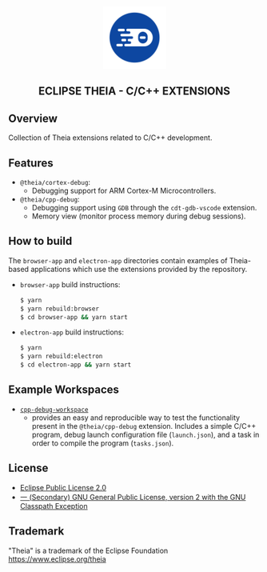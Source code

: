 <div align='center'>
<br />
<img src='./logo/theia.svg' alt='theia logo' width='125'>

<h2>ECLIPSE THEIA - C/C++ EXTENSIONS</h2>


</div>

## Overview
Collection of Theia extensions related to C/C++ development.

## Features
- `@theia/cortex-debug`:
   - Debugging support for ARM Cortex-M Microcontrollers.
- `@theia/cpp-debug`:
   - Debugging support using `GDB` through the `cdt-gdb-vscode` extension.
   - Memory view (monitor process memory during debug sessions).

## How to build
The `browser-app` and `electron-app` directories contain examples of Theia-based applications which use the extensions
provided by the repository.

- `browser-app` build instructions:
  ```bash
  $ yarn
  $ yarn rebuild:browser
  $ cd browser-app && yarn start
  ```

- `electron-app` build instructions:
   ```bash
   $ yarn
   $ yarn rebuild:electron
   $ cd electron-app && yarn start
   ```

## Example Workspaces
- [`cpp-debug-workspace`](./examples/cpp-debug-workspace/README.md)
    - provides an easy and reproducible way to test the functionality present in the `@theia/cpp-debug` extension. Includes a simple C/C++ program, debug launch configuration file (`launch.json`), and a task in order to compile the program (`tasks.json`).

## License

- [Eclipse Public License 2.0](http://www.eclipse.org/legal/epl-2.0/)
- [一 (Secondary) GNU General Public License, version 2 with the GNU Classpath Exception](https://projects.eclipse.org/license/secondary-gpl-2.0-cp)

## Trademark
"Theia" is a trademark of the Eclipse Foundation
https://www.eclipse.org/theia
